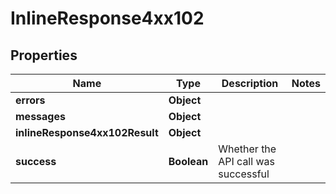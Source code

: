 # InlineResponse4xx102

## Properties
Name | Type | Description | Notes
------------ | ------------- | ------------- | -------------
**errors** | **Object** |  | 
**messages** | **Object** |  | 
**inlineResponse4xx102Result** | **Object** |  | 
**success** | **Boolean** | Whether the API call was successful | 

